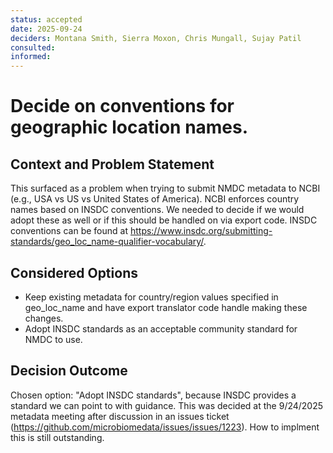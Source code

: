 ```yaml
---
status: accepted
date: 2025-09-24
deciders: Montana Smith, Sierra Moxon, Chris Mungall, Sujay Patil
consulted:
informed: 
---
```

# Decide on conventions for geographic location names.

## Context and Problem Statement

This surfaced as a problem when trying to submit NMDC metadata to NCBI (e.g., USA vs US vs United States of America). NCBI enforces country names based on INSDC conventions. We needed to decide if we would adopt these as well or if this should be handled on via export code. INSDC conventions can be found at https://www.insdc.org/submitting-standards/geo_loc_name-qualifier-vocabulary/. 


## Considered Options

* Keep existing metadata for country/region values specified in geo_loc_name and have export translator code handle making these changes.
* Adopt INSDC standards as an acceptable community standard for NMDC to use.

## Decision Outcome

Chosen option: "Adopt INSDC standards", because INSDC provides a standard we can point to with guidance. This was decided at the 9/24/2025 metadata meeting after discussion in an issues ticket (https://github.com/microbiomedata/issues/issues/1223).  How to implment this is still outstanding.

